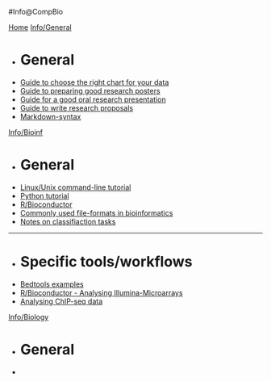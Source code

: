 #Info@CompBio

[Home](index.md)
[Info/General]()

  * # General
  * [Guide to choose the right chart for your data](general_chart.md)
  * [Guide to preparing good research posters](general_poster.md)
  * [Guide for a good oral research presentation](general_presentation.md)
  * [Guide to write research proposals](general_proposal.md)
  * [Markdown-syntax](general_markdown.md)

[Info/Bioinf]()

  * # General
  * [Linux/Unix command-line tutorial](bioinf_unix.md)
  * [Python tutorial](bioinf_python.md)
  * [R/Bioconductor](bioinf_r.md)
  * [Commonly used file-formats in bioinformatics](bioinf_files.md)
  * [Notes on classifiaction tasks](bioinf_classification.md)
  ----
  * # Specific tools/workflows
  * [Bedtools examples](bioinf_bedtools.md)
  * [R/Bioconductor - Analysing Illumina-Microarrays](bioinf_illumina.md)
  * [Analysing ChIP-seq data](bioinf_chipseq.md)


[Info/Biology]()

  * # General
  * []()

<!--
  * [lifOver]()
  * [Samtools examples]()
  ----
  * # Workflows
  * [RNA-seq: Calling diff. expr. genes (edgeR)]()
  * [Affy-Microarrays: Calling diff. expr. genes (limma)]()
  * [Illumina-Microarrays: Calling diff. expr. genes]()
  * [Motif-analysis: TFBS predicitons using known motifs]()
  * [Gene-set enrichment analysis]()
  -->

